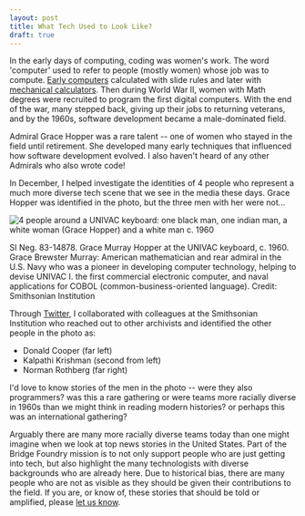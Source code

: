 ```yaml
---
layout: post
title: What Tech Used to Look Like?
draft: true
---
```

In the early days of computing, coding was women's work. The word 'computer' used to refer to people (mostly women) whose job was to compute. [Early computers](http://www.amazon.com/When-Computers-Human-David-Grier/dp/0691091579) calculated with slide rules and later with [mechanical calculators](http://www.ultrasaurus.com/2006/10/anybody-got-a-slide-rule/). Then during World War II, women with Math degrees were recruited to program the first digital computers. With the end of the war, many stepped back, giving up their jobs to returning veterans, and by the 1960s, software development became a male-dominated field.

Admiral Grace Hopper was a rare talent -- one of women who stayed in the field until retirement.  She developed many early techniques that influenced how software development evolved.  I also haven't heard of any other Admirals who also wrote code!

In December, I helped investigate the identities of 4 people who represent a much more diverse tech scene that we see in the media these days. Grace Hopper was identified in the photo, but the three men with her were not...

![4 people around a UNIVAC keyboard: one black man, one indian man, a white woman (Grace Hopper) and a white man c. 1960](http://upload.wikimedia.org/wikipedia/commons/3/37/Grace_Hopper_and_UNIVAC.jpg)

SI Neg. 83-14878. Grace Murray Hopper at the UNIVAC keyboard, c. 1960. Grace Brewster Murray: American mathematician and rear admiral in the U.S. Navy who was a pioneer in developing computer technology, helping to devise UNIVAC I. the first commercial electronic computer, and naval applications for COBOL (common-business-oriented language). Credit: Smithsonian Institution

Through [Twitter](https://editor.storify.com/54e2a9348cf9bddf6f01411f), I collaborated with colleagues at the Smithsonian Institution who reached out to other archivists and identified the other people in the photo as:

* Donald Cooper (far left)
* Kalpathi Krishman (second from left)
* Norman Rothberg (far right)

I'd love to know stories of the men in the photo -- were they also programmers?  was this a rare gathering or were teams more racially diverse in 1960s than we might think in reading modern histories? or perhaps this was an international gathering?

Arguably there are many more racially diverse teams today than one might imagine when we look at top news stories in the United States.  Part of the Bridge Foundry mission is to not only support people who are just getting into tech, but also highlight the many technologists with diverse backgrounds who are already here. Due to historical bias, there are many people who are not as visible as they should be given their contributions to the field.  If you are, or know of, these stories that should be told or amplified, please [let us know](mailto:hello@bridgefoundry.org).
